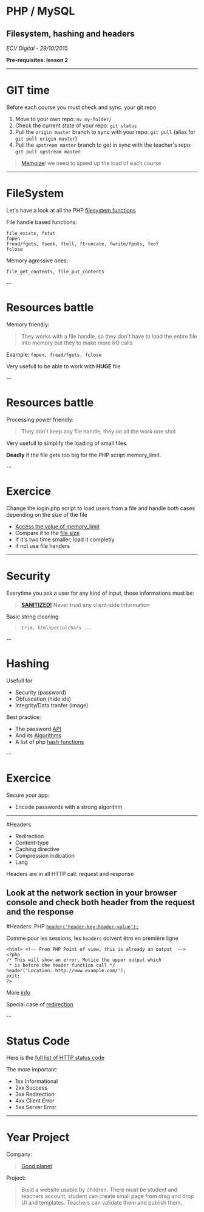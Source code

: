 # PHP / MySQL
## Filesystem, hashing and headers
*ECV Digital - 29/10/2015*

**Pre-requisites: lesson 2**

--- 
# GIT time
Before each course you must check and sync. your git repo
1. Move to your own repo: `mv my-folder/`
2. Check the current state of your repo: `git status`
2. Pull the `origin master` branch to sync with your repo: `git pull` (alias for `git pull origin master`)
3. Pull the `upstream master` branch to get in sync with the teacher's repo: `git pull upstream master`

> [Memoize](https://en.wikipedia.org/wiki/Memoization)<!-- .element: target="_blank" -->! we need to speed up the load of each course

---
# FileSystem
Let's have a look at all the PHP [filesystem functions](http://php.net/manual/en/book.filesystem.php) <!-- .element: target="_blank" -->

File handle based functions:
```
file_exists, fstat
fopen
fread/fgets, fseek, ftell, ftruncate, fwrite/fputs, feof
fclose
```

Memory agressive ones: 
```
file_get_contents, file_put_contents
```

--
# Resources battle

Memory friendly:
> They works with a file handle, so they don't have to load the entire file into memory but 
they to make more I/O calls

Example: `fopen, fread/fgets, fclose`

Very usefull to be able to work with **HUGE** file

--
# Resources battle
Processing power friendly:
> They don't keep any file handle, they do all the work one shot

Very usefull to simplify the loading of small files. 

**Deadly** if the file gets too big for the PHP script memory_limit.

--
# Exercice
Change the login.php script to load users from a file and handle both cases depending on the size of the file
- [Access the value of memory_limit](http://php.net/manual/en/function.ini-get.php) <!-- .element: target="_blank" -->
- Compare it to the [file size](http://php.net/manual/en/function.preg-match.php) <!-- .element: target="_blank" -->
- If it's two time smaller, load it completly
- if not use file handers

---
# Security
Everytime you ask a user for any kind of input, those informations must be:
> **[SANITIZED!](http://php.net/manual/en/ref.filter.php)** <!-- .element: target="_blank" -->
> Never trust any client-side information

Basic string cleaning 
> `trim, htmlspecialchars ...`

--
# Hashing
Usefull for
> 
- Security (password)
- Obfuscation (hide ids)
- Integrity/Data tranfer (image)

Best practice:
> 
- The password [API](http://php.net/manual/en/ref.password.php) <!-- .element: target="_blank" -->
- And its [Algorithms](http://php.net/manual/en/password.constants.php) <!-- .element: target="_blank" -->
- A list of php [hash functions](http://php.net/manual/en/ref.hash.php) <!-- .element: target="_blank" -->

--
# Exercice
Secure your app:
- Encode passwords with a strong algorithm

---
#Headers
> 
- Redirection
- Content-type
- Caching directive
- Compression indication
- Lang

Headers are in all HTTP call: request and response

Look at the network section in your browser console and check both header from the request and the response
--
#Headers: PHP
[`header('header-key:header-value');`](http://php.net/manual/fr/function.header.php) <!-- .element: target="_blank" -->

Comme pour les sessions, les `headers` doivent être en première ligne
```
<html> <!-- From PHP Point of view, this is already an output  -->
<?php
/* This will show an error. Motice the upper output which
 * is before the header function call */
header('Location: http://www.example.com/');
exit;
?>
```
More [info](http://stackoverflow.com/questions/8028957/how-to-fix-headers-already-sent-error-in-php)

Special case of [redirection](http://stackoverflow.com/questions/23993207/php-which-is-the-best-practise-of-header-location)

--
# Status Code
Here is the [full list of HTTP status code](https://en.wikipedia.org/wiki/List_of_HTTP_status_codes) <!-- .element: target="_blank" -->

The more important:
- 1xx Informational
- 2xx Success
- 3xx Redirection
- 4xx Client Error
- 5xx Server Error

--- 
# Year Project
Company:
>[Good planet](http://www.goodplanet.org/) <!-- .element: target="_blank" -->

Project:
> Build a website usable by children. There must be student and teachers account, student can create small page from drag and drop UI and templates. Teachers can validate them and publish them.
